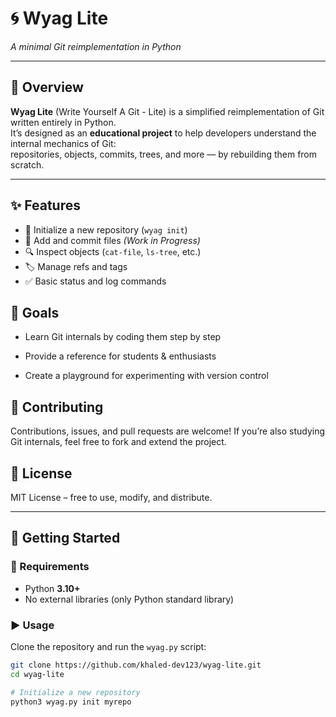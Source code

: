 # 🌀 Wyag Lite  
*A minimal Git reimplementation in Python*

---

## 📌 Overview  
**Wyag Lite** (Write Yourself A Git - Lite) is a simplified reimplementation of Git written entirely in Python.  
It’s designed as an **educational project** to help developers understand the internal mechanics of Git:  
repositories, objects, commits, trees, and more — by rebuilding them from scratch.  

---

## ✨ Features  
- 📂 Initialize a new repository (`wyag init`)  
- 📝 Add and commit files *(Work in Progress)*  
- 🔍 Inspect objects (`cat-file`, `ls-tree`, etc.)  
- 🏷️ Manage refs and tags  
- ✅ Basic status and log commands

## 🎯 Goals

- Learn Git internals by coding them step by step

- Provide a reference for students & enthusiasts

- Create a playground for experimenting with version control

## 🤝 Contributing

Contributions, issues, and pull requests are welcome!
If you’re also studying Git internals, feel free to fork and extend the project.

## 📜 License

MIT License – free to use, modify, and distribute.

---

## 🚀 Getting Started  

### 🔧 Requirements  
- Python **3.10+**  
- No external libraries (only Python standard library)

### ▶️ Usage  
Clone the repository and run the `wyag.py` script:

```bash
git clone https://github.com/khaled-dev123/wyag-lite.git
cd wyag-lite

# Initialize a new repository
python3 wyag.py init myrepo


